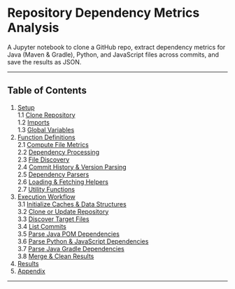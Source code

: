 # Repository Dependency Metrics Analysis

A Jupyter notebook to clone a GitHub repo, extract dependency metrics for Java (Maven & Gradle), Python, and JavaScript files across commits, and save the results as JSON.

---

## Table of Contents

1. [Setup](#setup)  
   1.1 [Clone Repository](#clone-repository)  
   1.2 [Imports](#imports)  
   1.3 [Global Variables](#global-variables)  
2. [Function Definitions](#function-definitions)  
   2.1 [Compute File Metrics](#compute-file-metrics)  
   2.2 [Dependency Processing](#dependency-processing)  
   2.3 [File Discovery](#file-discovery)  
   2.4 [Commit History & Version Parsing](#commit-history--version-parsing)  
   2.5 [Dependency Parsers](#dependency-parsers)  
   2.6 [Loading & Fetching Helpers](#loading--fetching-helpers)  
   2.7 [Utility Functions](#utility-functions)  
3. [Execution Workflow](#execution-workflow)  
   3.1 [Initialize Caches & Data Structures](#initialize-caches--data-structures)  
   3.2 [Clone or Update Repository](#clone-or-update-repository)  
   3.3 [Discover Target Files](#discover-target-files)  
   3.4 [List Commits](#list-commits)  
   3.5 [Parse Java POM Dependencies](#parse-java-pom-dependencies)  
   3.6 [Parse Python & JavaScript Dependencies](#parse-python--javascript-dependencies)  
   3.7 [Parse Java Gradle Dependencies](#parse-java-gradle-dependencies)  
   3.8 [Merge & Clean Results](#merge--clean-results)  
4. [Results](#results)  
5. [Appendix](#appendix)  

---

